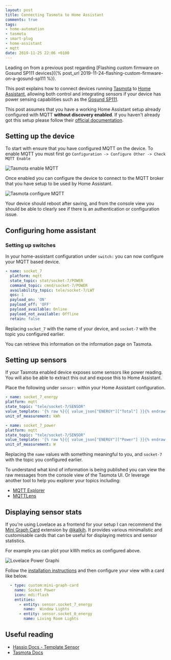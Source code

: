 ```yaml
---
layout: post
title: Connecting Tasmota to Home Assistant
comments: true
tags:
- home-automation
- tasmota
- smart-plug
- home-assistant
- mqtt
date: 2019-11-25 22:06 +0100
---
```

Leading on from a previous post regarding [Flashing custom firmware on Gosund SP111 devices]({% post_url 2019-11-24-flashing-custom-firmware-on-a-gosund-sp111 %}).

This post explains how to connect devices running [Tasmota][3] to [Home Assistant][1], allowing both control and integrating sensors if your device has power sensing capabilities such as the [Gosund SP111][0].

This post assumes that you have a working Home Assistant setup already configured with MQTT __without discovery enabled__. If you haven't already got this setup please follow their [official documentation][2].

## Setting up the device

To start with ensure that you have configured MQTT on the device. To enable MQTT you must first go `Configuration -> Configure Other -> Check MQTT Enable`

![Tasmota enable MQTT](/assets/img/posts/tasmota-enable-mqtt.png)

Once enabled you can configure the device to connect to the MQTT broker that you have setup to be used by Home Assistant.

![Tasmota configure MQTT](/assets/img/posts/tasmota-mqtt.png)

Your device should reboot after saving, and from the console view you should be able to clearly see if there is an authentication or configuration issue.

## Configuring home assistant

### Setting up switches

In your home-assistant configuration under `switch:` you can now configure your MQTT based device.

```yaml
- name: socket_7
  platform: mqtt
  state_topic: stat/socket-7/POWER
  command_topic: cmnd/socket-7/POWER
  availability_topic: tele/socket-7/LWT
  qos: 1
  payload_on: 'ON'
  payload_off: 'OFF'
  payload_available: Online
  payload_not_available: Offline
  retain: false

```

Replacing `socket_7` with the name of your device, and `socket-7` with the topic you configured earlier.

You can retrieve this information on the information page on Tasmota.

## Setting up sensors

If your Tasmota enabled device exposes some sensors like power reading. You will also be able to extract this out and expose this to Home Assistant.

Place the following under `sensor:` within your Home Assistant configuration.

```yaml
- name: socket_7_energy
platform: mqtt
state_topic: "tele/socket-7/SENSOR"
value_template: '{% raw %}{{ value_json["ENERGY"]["Total"] }}{% endraw %}'
unit_of_measurement: kWh

- name: socket_7_power
platform: mqtt
state_topic: "tele/socket-7/SENSOR"
value_template: '{% raw %}{{ value_json["ENERGY"]["Power"] }}{% endraw %}'
unit_of_measurement: W
```

Replacing the `name` values with something meaningful to you, and `socket-7` with the topic you configured earlier.

To understand what kind of information is being published you can view the raw messages from the console view of the Tasmota UI. Or leverage another tool to help you explorer your topics including:

- [MQTT Explorer][4]
- [MQTTLens][6]

## Displaying sensor stats

If you're using Lovelace as a frontend for your setup I can recommend the [Mini Graph Card][8] extension by [@kalkih][9]. It provides various minimalistic and customisable cards that can be useful for displaying metrics and sensor statistics.

For example you can plot your kWh metics as configured above.

![Lovelace Power Graphi](/assets/img/posts/ha-lovelace-power-graph.png)

Follow the [installation instructions][10] and then configure your view with a card like below.

```yaml
  - type: custom:mini-graph-card
    name: Socket Power
    icon: mdi:flash
    entities:
      - entity: sensor.socket_7_energy
        name:  Window Lights
      - entity: sensor.socket_8_energy
        name: Living Room Lights
```

## Useful reading

- [Hassio Docs - Template Sensor][5]
- [Tasmota Docs][7]

[0]: https://affiliate.malachisoord.com/t/940fc6b7-d20a-46d7-b6bb-2f6bdcaaed7b
[1]: https://www.home-assistant.io/
[2]: https://www.home-assistant.io/docs/mqtt/
[3]: https://github.com/arendst/Tasmota/
[4]: http://mqtt-explorer.com/
[5]: https://www.home-assistant.io/integrations/template/
[6]: https://chrome.google.com/webstore/detail/mqttlens/hemojaaeigabkbcookmlgmdigohjobjm?hl=en
[7]: https://tasmota.github.io/docs/#/Home
[8]: https://github.com/kalkih/mini-graph-card
[9]: https://github.com/kalkih
[10]: https://github.com/kalkih/mini-graph-card#install
